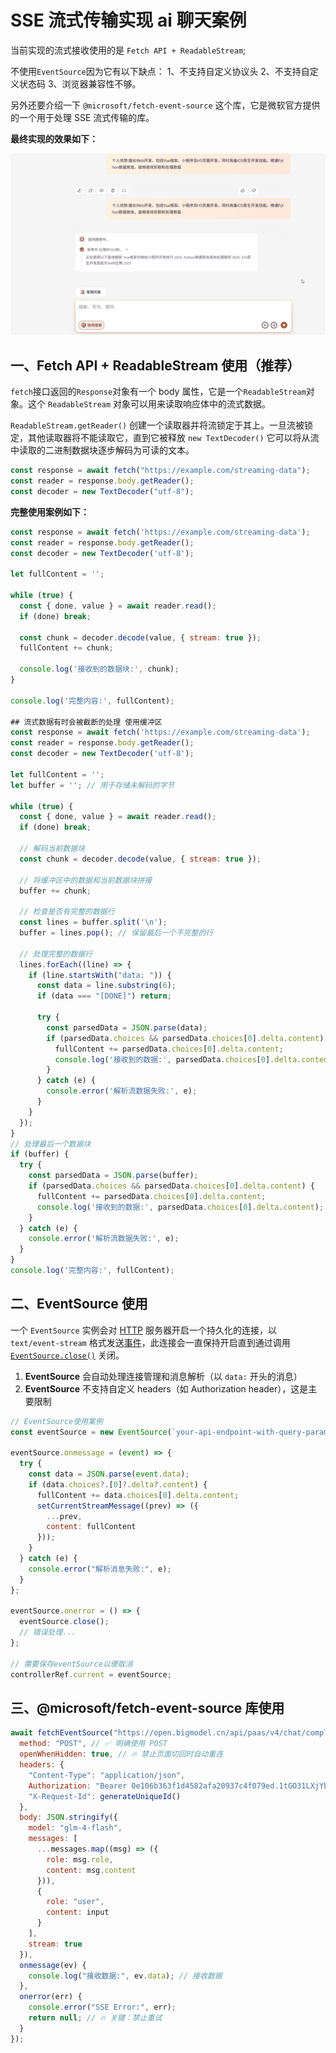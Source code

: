 # SSE 流式传输实现 ai 聊天案例

当前实现的流式接收使用的是 `Fetch API + ReadableStream`;

不使用`EventSource`因为它有以下缺点： 1、不支持自定义协议头 2、不支持自定义状态码 3、浏览器兼容性不够。

另外还要介绍一下 `@microsoft/fetch-event-source` 这个库，它是微软官方提供的一个用于处理 SSE 流式传输的库。

**最终实现的效果如下：**

![](../images/stream.gif)

## 一、Fetch API + ReadableStream 使用（推荐）

`fetch`接口返回的`Response`对象有一个 body 属性，它是一个`ReadableStream`对象。这个 `ReadableStream` 对象可以用来读取响应体中的流式数据。

`ReadableStream.getReader()` 创建一个读取器并将流锁定于其上。一旦流被锁定，其他读取器将不能读取它，直到它被释放 `new TextDecoder()` 它可以将从流中读取的二进制数据块逐步解码为可读的文本。

```js
const response = await fetch("https://example.com/streaming-data");
const reader = response.body.getReader();
const decoder = new TextDecoder("utf-8");
```

**完整使用案例如下：**

```js
const response = await fetch('https://example.com/streaming-data');
const reader = response.body.getReader();
const decoder = new TextDecoder('utf-8');

let fullContent = '';

while (true) {
  const { done, value } = await reader.read();
  if (done) break;

  const chunk = decoder.decode(value, { stream: true });
  fullContent += chunk;

  console.log('接收到的数据块:', chunk);
}

console.log('完整内容:', fullContent);

## 流式数据有时会被截断的处理 使用缓冲区
const response = await fetch('https://example.com/streaming-data');
const reader = response.body.getReader();
const decoder = new TextDecoder('utf-8');

let fullContent = '';
let buffer = ''; // 用于存储未解码的字节

while (true) {
  const { done, value } = await reader.read();
  if (done) break;

  // 解码当前数据块
  const chunk = decoder.decode(value, { stream: true });

  // 将缓冲区中的数据和当前数据块拼接
  buffer += chunk;

  // 检查是否有完整的数据行
  const lines = buffer.split('\n');
  buffer = lines.pop(); // 保留最后一个不完整的行

  // 处理完整的数据行
  lines.forEach((line) => {
    if (line.startsWith("data: ")) {
      const data = line.substring(6);
      if (data === "[DONE]") return;

      try {
        const parsedData = JSON.parse(data);
        if (parsedData.choices && parsedData.choices[0].delta.content) {
          fullContent += parsedData.choices[0].delta.content;
          console.log('接收到的数据:', parsedData.choices[0].delta.content);
        }
      } catch (e) {
        console.error('解析流数据失败:', e);
      }
    }
  });
}
// 处理最后一个数据块
if (buffer) {
  try {
    const parsedData = JSON.parse(buffer);
    if (parsedData.choices && parsedData.choices[0].delta.content) {
      fullContent += parsedData.choices[0].delta.content;
      console.log('接收到的数据:', parsedData.choices[0].delta.content);
    }
  } catch (e) {
    console.error('解析流数据失败:', e);
  }
}
console.log('完整内容:', fullContent);
```

## 二、EventSource 使用

一个 `EventSource` 实例会对 [HTTP](https://developer.mozilla.org/zh-CN/docs/Web/HTTP) 服务器开启一个持久化的连接，以 `text/event-stream` 格式发送[事件](https://developer.mozilla.org/zh-CN/docs/Learn_web_development/Core/Scripting/Events)，此连接会一直保持开启直到通过调用 [`EventSource.close()`](https://developer.mozilla.org/zh-CN/docs/Web/API/EventSource/close) 关闭。

1. **EventSource** 会自动处理连接管理和消息解析（以 `data:` 开头的消息）
2. **EventSource** 不支持自定义 headers（如 Authorization header），这是主要限制

```js
// EventSource使用案例
const eventSource = new EventSource(`your-api-endpoint-with-query-params?token=YOUR_TOKEN`);

eventSource.onmessage = (event) => {
  try {
    const data = JSON.parse(event.data);
    if (data.choices?.[0]?.delta?.content) {
      fullContent += data.choices[0].delta.content;
      setCurrentStreamMessage((prev) => ({
        ...prev,
        content: fullContent
      }));
    }
  } catch (e) {
    console.error("解析消息失败:", e);
  }
};

eventSource.onerror = () => {
  eventSource.close();
  // 错误处理...
};

// 需要保存eventSource以便取消
controllerRef.current = eventSource;
```

## 三、@microsoft/fetch-event-source 库使用

```js
await fetchEventSource("https://open.bigmodel.cn/api/paas/v4/chat/completions", {
  method: "POST", // ✅ 明确使用 POST
  openWhenHidden: true, // 🔥 禁止页面切回时自动重连
  headers: {
    "Content-Type": "application/json",
    Authorization: "Bearer 0e106b363f1d4582afa20937c4f079ed.1tGO31LXjYb8G5bF",
    "X-Request-Id": generateUniqueId()
  },
  body: JSON.stringify({
    model: "glm-4-flash",
    messages: [
      ...messages.map((msg) => ({
        role: msg.role,
        content: msg.content
      })),
      {
        role: "user",
        content: input
      }
    ],
    stream: true
  }),
  onmessage(ev) {
    console.log("接收数据:", ev.data); // 接收数据
  },
  onerror(err) {
    console.error("SSE Error:", err);
    return null; // 🔥 关键：禁止重试
  }
});
```
